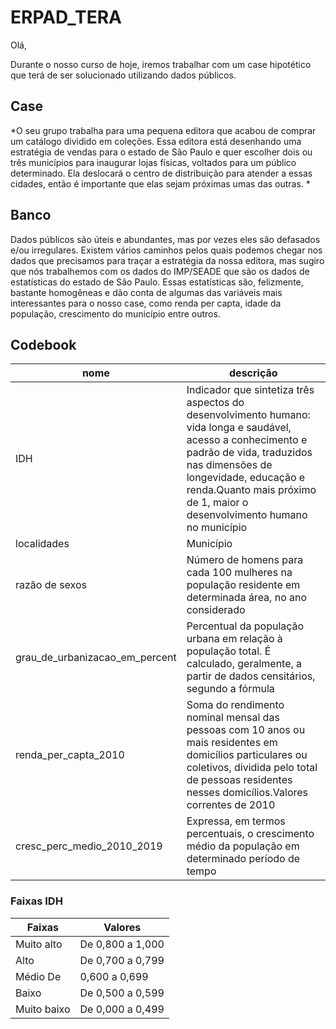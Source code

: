 # ERPAD_TERA

Olá,

Durante o nosso curso de hoje, iremos trabalhar com um case hipotético que terá de ser solucionado utilizando dados públicos.

## Case

*O seu grupo trabalha para uma pequena editora que acabou de comprar um catálogo dividido em coleções. Essa editora está desenhando uma estratégia de vendas para o estado de São Paulo e quer escolher dois ou três municípios para inaugurar lojas físicas, voltados para um público determinado. Ela deslocará o centro de distribuição para atender a essas cidades, então é importante que elas sejam próximas umas das outras. *

## Banco

Dados públicos são úteis e abundantes, mas por vezes eles são defasados e/ou irregulares. Existem vários caminhos pelos quais podemos chegar nos dados que precisamos para traçar a estratégia da nossa editora, mas sugiro que nós trabalhemos com os dados do IMP/SEADE que são os dados de estatísticas do estado de São Paulo. Essas estatísticas são, felizmente, bastante homogêneas e dão conta de algumas das variáveis mais interessantes para o nosso case, como renda per capta, idade da população, crescimento do município entre outros. 

## Codebook

|nome|descrição|
|---|---|
|IDH|Indicador que sintetiza três aspectos do desenvolvimento humano: vida longa e saudável, acesso a conhecimento e padrão de vida, traduzidos nas dimensões de longevidade, educação e renda.Quanto mais próximo de 1, maior o desenvolvimento humano no município|
|localidades|Município|
|razão de sexos|Número de homens para cada 100 mulheres na população residente em determinada área, no ano considerado|
|grau_de_urbanizacao_em_percent|Percentual da população urbana em relação à população total. É calculado, geralmente, a partir de dados censitários, segundo a fórmula|
|renda_per_capta_2010|Soma do rendimento nominal mensal das pessoas com 10 anos ou mais residentes em domicílios particulares ou coletivos, dividida pelo total de pessoas residentes nesses domicílios.Valores correntes de 2010|
|cresc_perc_medio_2010_2019|Expressa, em termos percentuais, o crescimento médio da população em determinado período de tempo|




### Faixas IDH

|Faixas|	Valores|
|------|------|
|Muito alto|	De 0,800 a 1,000|
|Alto	|De 0,700 a 0,799|
|Médio	De |0,600 a 0,699|
|Baixo	|De 0,500 a 0,599|
|Muito baixo	|De 0,000 a 0,499|
